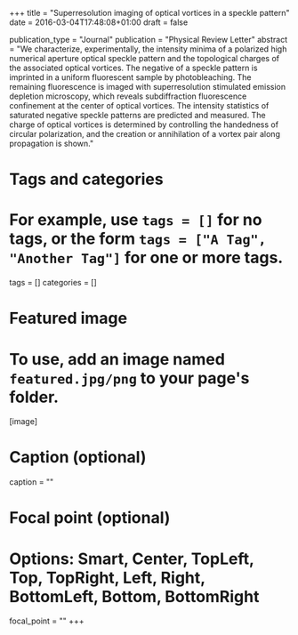 +++
title = "Superresolution imaging of optical vortices in a speckle pattern"
date = 2016-03-04T17:48:08+01:00
draft = false

publication_type = "Journal"
publication = "Physical Review Letter"
abstract = "We characterize, experimentally, the intensity minima of a polarized high numerical aperture optical speckle pattern and the topological charges of the associated optical vortices. The negative of a speckle pattern is imprinted in a uniform fluorescent sample by photobleaching. The remaining fluorescence is imaged with superresolution stimulated emission depletion microscopy, which reveals subdiffraction fluorescence confinement at the center of optical vortices. The intensity statistics of saturated negative speckle patterns are predicted and measured. The charge of optical vortices is determined by controlling the handedness of circular polarization, and the creation or annihilation of a vortex pair along propagation is shown."

# Tags and categories
# For example, use `tags = []` for no tags, or the form `tags = ["A Tag", "Another Tag"]` for one or more tags.
tags = []
categories = []

# Featured image
# To use, add an image named `featured.jpg/png` to your page's folder.
[image]
  # Caption (optional)
  caption = ""

  # Focal point (optional)
  # Options: Smart, Center, TopLeft, Top, TopRight, Left, Right, BottomLeft, Bottom, BottomRight
  focal_point = ""
+++
